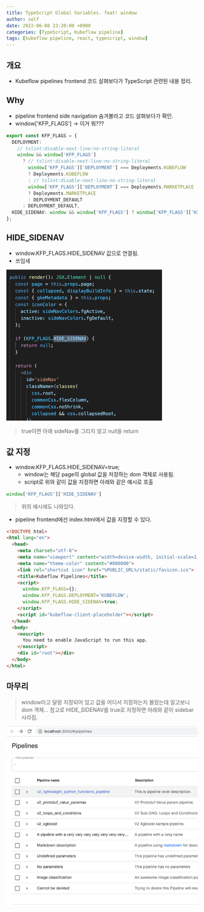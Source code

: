 ```yaml
---
title: TypeScript Global Variables. feat! window
author: self
date: 2022-06-08 23:20:00 +0900
categories: [TypeScript, Kubeflow pipeline]
tags: [kubeflow pipeline, react, typescript, window]
---
```


## 개요
* Kubeflow pipelines frontend 코드 살펴보다가 TypeScript 관련된 내용 정리.

## Why
* pipeline frontend side navigation 숨겨볼라고 코드 살펴보다가 확인.
* window['KFP_FLAGS'] -> 이거 뭐???

```typescript
export const KFP_FLAGS = {
  DEPLOYMENT:
    // tslint:disable-next-line:no-string-literal
    window && window['KFP_FLAGS']
      ? // tslint:disable-next-line:no-string-literal
        window['KFP_FLAGS']['DEPLOYMENT'] === Deployments.KUBEFLOW
        ? Deployments.KUBEFLOW
        : // tslint:disable-next-line:no-string-literal
        window['KFP_FLAGS']['DEPLOYMENT'] === Deployments.MARKETPLACE
        ? Deployments.MARKETPLACE
        : DEPLOYMENT_DEFAULT
      : DEPLOYMENT_DEFAULT,
  HIDE_SIDENAV: window && window['KFP_FLAGS'] ? window['KFP_FLAGS']['HIDE_SIDENAV'] : false,
};
```


## HIDE_SIDENAV
* window.KFP_FLAGS.HIDE_SIDENAV 값으로 연결됨.
* 쓰임새

![SideNav.tsx](https://raw.githubusercontent.com/bonclay/bonclay.github.io/main/image/blog_0608_01.png)

> true이면 아래 sideNav를 그리지 않고 null을 return


## 값 지정
* window.KFP_FLAGS.HIDE_SIDENAV=true;
  * window는 해당 page의 global 값을 저장하는 dom 객체로 사용됨.
  * script로 위와 같이 값을 지정하면 아래와 같은 예시로 호출

```typescript
window['KFP_FLAGS']['HIDE_SIDENAV']
```

> 위의 예시에도 나와있다.

* pipeline frontend에선 index.html에서 값을 지정할 수 있다.

```html
<!DOCTYPE html>
<html lang="en">
  <head>
    <meta charset="utf-8">
    <meta name="viewport" content="width=device-width, initial-scale=1, shrink-to-fit=no">
    <meta name="theme-color" content="#000000">
    <link rel="shortcut icon" href="%PUBLIC_URL%/static/favicon.ico">
    <title>Kubeflow Pipelines</title>
    <script>
      window.KFP_FLAGS={};
      window.KFP_FLAGS.DEPLOYMENT='KUBEFLOW';
      window.KFP_FLAGS.HIDE_SIDENAV=true;
    </script>
    <script id="kubeflow-client-placeholder"></script>
  </head>
  <body>
    <noscript>
      You need to enable JavaScript to run this app.
    </noscript>
    <div id="root"></div>
  </body>
</html>
```

## 마무리
> window라고 달랑 지정되어 있고 값을 어디서 지정하는지 몰랐는데 알고보니 dom 객체...
> 참고로 HIDE_SIDENAV를 true로 지정하면 아래와 같이 sidebar 사라짐.

![Frontend Main](https://raw.githubusercontent.com/bonclay/bonclay.github.io/main/image/blog_0608_02.png)

